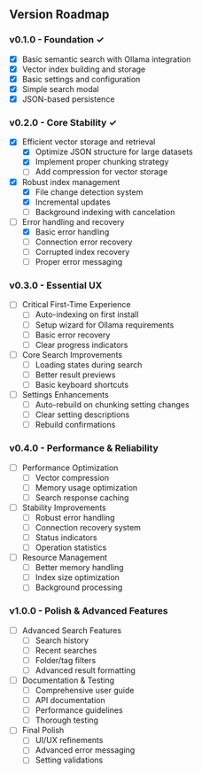 ## Version Roadmap

### v0.1.0 - Foundation ✓
- [x] Basic semantic search with Ollama integration
- [x] Vector index building and storage
- [x] Basic settings and configuration
- [x] Simple search modal
- [x] JSON-based persistence

### v0.2.0 - Core Stability ✓
- [x] Efficient vector storage and retrieval
  - [x] Optimize JSON structure for large datasets
  - [x] Implement proper chunking strategy
  - [ ] Add compression for vector storage
- [x] Robust index management
  - [x] File change detection system
  - [x] Incremental updates
  - [ ] Background indexing with cancelation
- [ ] Error handling and recovery
  - [x] Basic error handling
  - [ ] Connection error recovery
  - [ ] Corrupted index recovery
  - [ ] Proper error messaging

### v0.3.0 - Essential UX
- [ ] Critical First-Time Experience
  - [ ] Auto-indexing on first install
  - [ ] Setup wizard for Ollama requirements
  - [ ] Basic error recovery
  - [ ] Clear progress indicators
- [ ] Core Search Improvements
  - [ ] Loading states during search
  - [ ] Better result previews
  - [ ] Basic keyboard shortcuts
- [ ] Settings Enhancements
  - [ ] Auto-rebuild on chunking setting changes
  - [ ] Clear setting descriptions
  - [ ] Rebuild confirmations

### v0.4.0 - Performance & Reliability
- [ ] Performance Optimization
  - [ ] Vector compression
  - [ ] Memory usage optimization
  - [ ] Search response caching
- [ ] Stability Improvements
  - [ ] Robust error handling
  - [ ] Connection recovery system
  - [ ] Status indicators
  - [ ] Operation statistics
- [ ] Resource Management
  - [ ] Better memory handling
  - [ ] Index size optimization
  - [ ] Background processing

### v1.0.0 - Polish & Advanced Features
- [ ] Advanced Search Features
  - [ ] Search history
  - [ ] Recent searches
  - [ ] Folder/tag filters
  - [ ] Advanced result formatting
- [ ] Documentation & Testing
  - [ ] Comprehensive user guide
  - [ ] API documentation
  - [ ] Performance guidelines
  - [ ] Thorough testing
- [ ] Final Polish
  - [ ] UI/UX refinements
  - [ ] Advanced error messaging
  - [ ] Setting validations